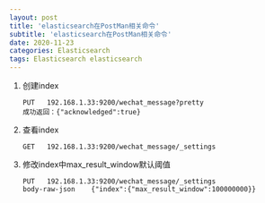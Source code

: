 ```yaml
---
layout: post
title: 'elasticsearch在PostMan相关命令'
subtitle: 'elasticsearch在PostMan相关命令'
date: 2020-11-23
categories: Elasticsearch
tags: Elasticsearch elasticsearch
---
```


1. 创建index

   ```
   PUT   192.168.1.33:9200/wechat_message?pretty
   成功返回：{"acknowledged":true}
   ```

2. 查看index

   ```
   GET   192.168.1.33:9200/wechat_message/_settings
   ```

3. 修改index中max_result_window默认阈值

   ```
   PUT   192.168.1.33:9200/wechat_message/_settings
   body-raw-json    {"index":{"max_result_window":100000000}}
   ```



